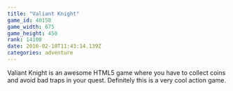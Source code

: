 ```yaml
---
title: "Valiant Knight"
game_id: 40158
game_width: 675
game_height: 450
rank: 14100
date: 2016-02-18T11:43:14.139Z
categories: adventure
---
```

Valiant Knight is an awesome HTML5 game where you have to collect coins and avoid bad traps in your quest. Definitely this is a very cool action game.